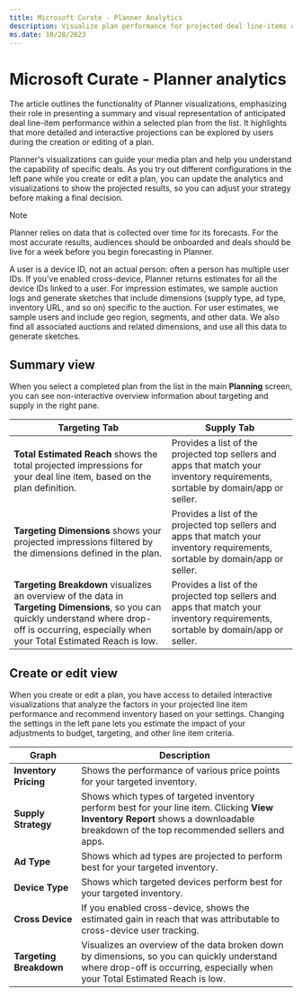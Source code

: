 ```yaml
---
title: Microsoft Curate - Planner Analytics
description: Visualize plan performance for projected deal line-items and explore detailed and interactive projections during plan creation or editing.
ms.date: 10/28/2023
---
```


# Microsoft Curate - Planner analytics

The article outlines the functionality of Planner visualizations, emphasizing their role in presenting a summary and visual representation of anticipated deal line-item performance within a selected plan from the list. It highlights that more detailed and interactive projections can be explored by users during the creation or editing of a plan.

Planner's visualizations can guide your media plan and help you understand the capability of specific deals. As you try out different configurations in the left pane while you create or edit a plan, you can update the analytics and visualizations to show the projected results, so you can adjust your strategy before making a final decision.

> [!NOTE]
> Planner relies on data that is collected over time for its forecasts. For the most accurate results, audiences should be onboarded and deals should be live for a week before you begin forecasting in Planner.

A user is a device ID, not an actual person: often a person has multiple user IDs. If you've enabled cross-device, Planner returns estimates for all the device IDs linked to a user. For impression estimates, we sample auction logs and generate sketches that include dimensions (supply type, ad type, inventory URL, and so on) specific to the auction. For user estimates, we sample users and include geo region, segments, and other data. We also find all associated auctions and related dimensions, and use all this data to generate sketches.

## Summary view

When you select a completed plan from the list in the main **Planning** screen, you can see non-interactive overview information about targeting and supply in the right pane.

| **Targeting Tab** | **Supply Tab** |
|---|---|
| **Total Estimated Reach** shows the total projected impressions for your deal line item, based on the plan definition. | Provides a list of the projected top sellers and apps that match your inventory requirements, sortable by domain/app or seller. |
| **Targeting Dimensions** shows your projected impressions filtered by the dimensions defined in the plan. | Provides a list of the projected top sellers and apps that match your inventory requirements, sortable by domain/app or seller. |
| **Targeting Breakdown** visualizes an overview of the data in **Targeting Dimensions**, so you can quickly understand where drop-off is occurring, especially when your Total Estimated Reach is low. | Provides a list of the projected top sellers and apps that match your inventory requirements, sortable by domain/app or seller. |

## Create or edit view

When you create or edit a plan, you have access to detailed interactive visualizations that analyze the factors in your projected line item performance and recommend inventory based on your settings. Changing the settings in the left pane lets you estimate the impact of your adjustments to budget, targeting, and other line item criteria.

| **Graph** | **Description** |
|---|---|
| **Inventory Pricing** | Shows the performance of various price points for your targeted inventory. |
| **Supply Strategy** | Shows which types of targeted inventory perform best for your line item. Clicking **View Inventory Report** shows a downloadable breakdown of the top recommended sellers and apps. |
| **Ad Type** | Shows which ad types are projected to perform best for your targeted inventory. |
| **Device Type** | Shows which targeted devices perform best for your targeted inventory. |
| **Cross Device** | If you enabled cross-device, shows the estimated gain in reach that was attributable to cross-device user tracking. |
| **Targeting Breakdown** | Visualizes an overview of the data broken down by dimensions, so you can quickly understand where drop-off is occurring, especially when your Total Estimated Reach is low. |
